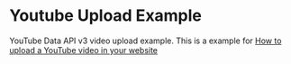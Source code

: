 # Youtube Upload Example

YouTube Data API v3 video upload example.
This is a example for [How to upload a YouTube video in your website](https://davidsdevel.blogspot.com/2019/01/subir-video-youtube-desde-tu-sitio-web.html)
